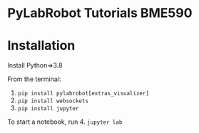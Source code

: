 # PyLabRobot Tutorials BME590

# Installation

Install Python=>3.8



From the terminal:
1. `pip install pylabrobot[extras_visualizer]`
2. `pip install websockets`
3. `pip install jupyter`

To start a notebook, run
4. `jupyter lab`
